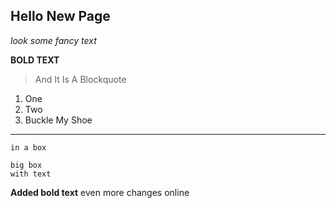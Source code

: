 ## Hello New Page

*look some fancy text*

**BOLD TEXT**
<br>
>And
>It
>Is
>A
>Blockquote

1. One
2. Two
3. Buckle My Shoe
***

`in a box`

```
big box
with text
```

**Added bold text**
even more changes online
